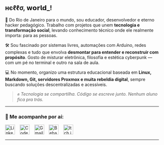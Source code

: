 ## нєℓℓσ, 𝘄𝗼𝗿𝗹𝗱_!

📍 Do Rio de Janeiro para o mundo, sou educador, desenvolvedor e eterno hacker pedagógico. Trabalho com projetos que unem **tecnologia e transformação social**, levando conhecimento técnico onde ele realmente importa: para as pessoas.

🛠️ Sou fascinado por sistemas livres, automações com Arduino, redes complexas e tudo que envolva **desmontar para entender e reconstruir com propósito**. Gosto de misturar eletrônica, filosofia e estética cyberpunk — com um pé no terminal e outro na sala de aula.

💻 No momento, organizo uma estrutura educacional baseada em **Linux, Markdown, Git, servidores Proxmox e muita rebeldia digital**, sempre buscando soluções descentralizadas e acessíveis.

> ✊ *Tecnologia se compartilha. Código se escreve junto. Nenhum aluno fica pra trás.*

---

### 🔗 Me acompanhe por aí:

[<img src="https://cdn.jsdelivr.net/gh/devicons/devicon/icons/linkedin/linkedin-original.svg" alt="Linkedin Logo" width="32">](https://www.linkedin.com/in/nicholasaffonsop/)&nbsp; &nbsp; 
[<img src="https://www.seekpng.com/png/full/932-9322813_codepen-icon-logo-black-and-white-png-format.png" alt="CodePen Logo" width="32">](https://codepen.io/nicholasaffonso)&nbsp; &nbsp;
[<img src="https://github.com/TheDudeThatCode/TheDudeThatCode/blob/master/Assets/Gmail.svg" alt="Gmail Logo" height="32">](mailto:nicholasaffonsop@gmail.com)&nbsp; &nbsp;
[<img src="https://cdn.jsdelivr.net/gh/devicons/devicon/icons/behance/behance-original.svg" alt="Behance Logo" height="32"/>](https://www.behance.net/nicholasaffonso)&nbsp; &nbsp;
[<img src="https://static.itch.io/images/itchio-textless-white.svg" alt="Itch.io Logo" height="32"/>](https://nicholasaffonso.itch.io/)

---
